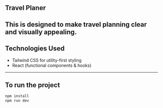 ## Travel Planer
This is designed to make travel planning clear and visually appealing.
---

##  Technologies Used

- Tailwind CSS for utility-first styling
- React (functional components & hooks)

---

## To run the project

```bash
npm install
npm run dev
